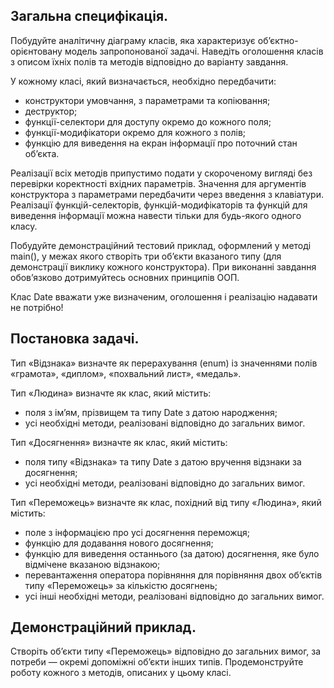## Загальна специфікація. 

Побудуйте аналітичну діаграму класів, яка характеризує об’єктно-орієнтовану модель запропонованої задачі. Наведіть оголошення класів з описом їхніх полів та методів відповідно до варіанту завдання.

У кожному класі, який визначається, необхідно передбачити:
- конструктори умовчання, з параметрами та копіювання;
- деструктор;
- функції-селектори для доступу окремо до кожного поля;
- функції-модифікатори окремо для кожного з полів;
- функцію для виведення на екран інформації про поточний стан об’єкта.

Реалізації всіх методів припустимо подати у скороченому вигляді без перевірки коректності вхідних параметрів. Значення для аргументів конструктора з параметрами передбачити через введення з клавіатури. Реалізації функцій-селекторів, функцій-модифікаторів та функцій для виведення інформації можна навести тільки для будь-якого одного класу.

Побудуйте демонстраційний тестовий приклад, оформлений у методі main(), у межах якого створіть три об’єкти вказаного типу (для демонстрації виклику кожного конструктора). При виконанні завдання обов’язково дотримуйтесь основних принципів ООП.

Клас Date вважати уже визначеним, оголошення і реалізацію надавати не потрібно!

## Постановка задачі. 

Тип «Відзнака» визначте як перерахування (enum) із значеннями полів «грамота», «диплом», «похвальний лист», «медаль».

Тип «Людина» визначте як клас, який містить:
- поля з ім’ям, прізвищем та типу Date з датою народження;
- усі необхідні методи, реалізовані відповідно до загальних вимог.

Тип «Досягнення» визначте як клас, який містить:
- поля типу «Відзнака» та типу Date з датою вручення відзнаки за досягнення;
- усі необхідні методи, реалізовані відповідно до загальних вимог.

Тип «Переможець» визначте як клас, похідний від типу «Людина», який містить:
- поле з інформацією про усі досягнення переможця;
- функцію для додавання нового досягнення;
- функцію для виведення останнього (за датою) досягнення, яке було відмічене вказаною відзнакою;
- перевантаження оператора порівняння для порівняння двох об’єктів типу «Переможець» за кількістю досягнень;
- усі інші необхідні методи, реалізовані відповідно до загальних вимог.

## Демонстраційний приклад. 

Створіть об’єкти типу «Переможець» відповідно до загальних вимог, за потреби — окремі допоміжні об’єкти інших типів. Продемонструйте роботу кожного з методів, описаних у цьому класі.
